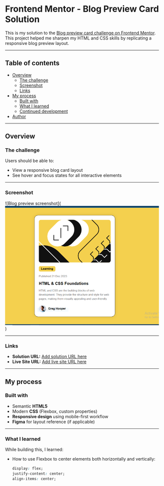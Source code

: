 # Frontend Mentor - Blog Preview Card Solution

This is my solution to the [Blog preview card challenge on Frontend Mentor](https://www.frontendmentor.io/challenges/blog-preview-card-ckPaj01IcS). This project helped me sharpen my HTML and CSS skills by replicating a responsive blog preview layout.

---

## Table of contents

- [Overview](#overview)
  - [The challenge](#the-challenge)
  - [Screenshot](#screenshot)
  - [Links](#links)
- [My process](#my-process)
  - [Built with](#built-with)
  - [What I learned](#what-i-learned)
  - [Continued development](#continued-development)
- [Author](#author)

---

## Overview

### The challenge

Users should be able to:

- View a responsive blog card layout
- See hover and focus states for all interactive elements

---

### Screenshot

![Blog preview screenshot](![alt text](image.png))

---

### Links

- **Solution URL:** [Add solution URL here](https://www.frontendmentor.io/solutions/responsive-blog-preview-card-using-flexbox-semantic-html-and-inline-st-o5AtUJ93nL)
- **Live Site URL:** [Add live site URL here](https://blog-preview-card-jet-nine.vercel.app/)

---

## My process

### Built with

- Semantic **HTML5**
- Modern **CSS** (Flexbox, custom properties)
- **Responsive design** using mobile-first workflow
- **Figma** for layout reference (if applicable)

---

### What I learned

While building this, I learned:

- How to use Flexbox to center elements both horizontally and vertically:
  ```css
  display: flex;
  justify-content: center;
  align-items: center;
